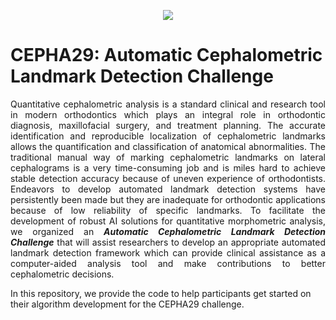 <p align="center">
  <img src="docs/CEPHA29-Challenge-Banner.svg">
</p>

# CEPHA29: Automatic Cephalometric Landmark Detection Challenge
<p align="justify">
Quantitative cephalometric analysis is a standard clinical and research tool in modern orthodontics which plays an integral role in orthodontic diagnosis, maxillofacial surgery, and treatment planning. The accurate identification and reproducible localization of cephalometric landmarks allows the quantification and classification of anatomical abnormalities. The traditional manual way of marking cephalometric landmarks on lateral cephalograms is a very time-consuming job and is miles hard to achieve stable detection accuracy because of uneven experience of orthodontists. Endeavors to develop automated landmark detection systems have persistently been made but they are inadequate for orthodontic applications because of low reliability of specific landmarks. To facilitate the development of robust AI solutions for quantitative morphometric analysis, we organized an <b><i>Automatic Cephalometric Landmark Detection Challenge</i></b> that will assist researchers to develop an appropriate automated landmark detection framework which can provide clinical assistance as a computer-aided analysis tool and make contributions to better cephalometric decisions.
</p>
In this repository, we provide the code to help participants get started on their algorithm development for the CEPHA29 challenge.
